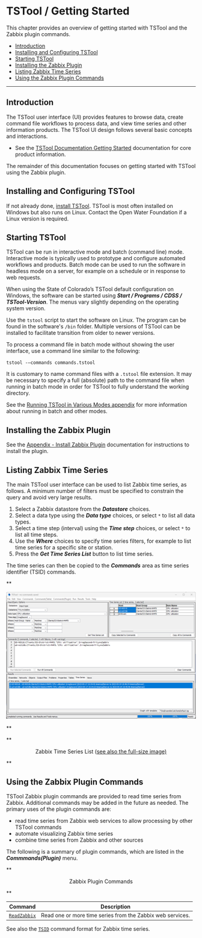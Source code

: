 # TSTool / Getting Started #

This chapter provides an overview of getting started with TSTool and the Zabbix plugin commands.

*   [Introduction](#introduction)
*   [Installing and Configuring TSTool](#installing-and-configuring-tstool)
*   [Starting TSTool](#starting-tstool)
*   [Installing the Zabbix Plugin](#installing-the-zabbix-plugin)
*   [Listing Zabbix Time Series](#listing-zabbix-time-series)
*   [Using the Zabbix Plugin Commands](#using-the-zabbix-plugin-commands)

----------------

## Introduction ##

The TSTool user interface (UI) provides features to browse data, create command file workflows to process data,
and view time series and other information products.
The TSTool UI design follows several basic concepts and interactions.

*   See the [TSTool Documentation Getting Started](https://opencdss.state.co.us/tstool/latest/doc-user/getting-started/getting-started/)
    documentation for core product information.

The remainder of this documentation focuses on getting started with TSTool using the Zabbix plugin.

## Installing and Configuring TSTool ##

If not already done, [install TSTool](https://opencdss.state.co.us/tstool/latest/doc-user/appendix-install/install/).
TSTool is most often installed on Windows but also runs on Linux.
Contact the Open Water Foundation if a Linux version is required.

## Starting TSTool ##

TSTool can be run in interactive mode and batch (command line) mode.
Interactive mode is typically used to prototype and configure automated workflows and products.
Batch mode can be used to run the software in headless mode on a server,
for example on a schedule or in response to web requests.

When using the State of Colorado’s TSTool default configuration on Windows,
the software can be started using ***Start / Programs / CDSS / TSTool-Version***.
The menus vary slightly depending on the operating system version.

Use the `tstool` script to start the software on Linux.
The program can be found in the software's `/bin` folder.
Multiple versions of TSTool can be installed to facilitate transition from older to newer versions.

To process a command file in batch mode without showing the user interface,
use a command line similar to the following:

```
tstool -–commands commands.tstool
```

It is customary to name command files with a `.tstool` file extension.
It may be necessary to specify a full (absolute) path to the command file when
running in batch mode in order for TSTool to fully understand the working directory.

See the [Running TSTool in Various Modes appendix](https://opencdss.state.co.us/tstool/latest/doc-user/appendix-running/running/)
for more information about running in batch and other modes.

## Installing the Zabbix Plugin ##

See the [Appendix - Install Zabbix Plugin](../appendix-install/install.md) documentation for instructions to install the plugin.

## Listing Zabbix Time Series ##

The main TSTool user interface can be used to list Zabbix time series, as follows.
A minimum number of filters must be specified to constrain the query and avoid very large results.

1.  Select a Zabbix datastore from the ***Datastore*** choices.
2.  Select a data type using the ***Data type*** choices, or select `*` to list all data types.
3.  Select a time step (interval) using the ***Time step*** choices, or select `*` to list all time steps.
4.  Use the ***Where*** choices to specify time series filters,
    for example to list time series for a specific site or station.
5.  Press the ***Get Time Series List*** button to list time series.

The time series can then be copied to the ***Commands*** area as time series identifier (TSID) commands.

**<p style="text-align: center;">
![time-series-list](time-series-list.png)
</p>**

**<p style="text-align: center;">
Zabbix Time Series List (<a href="../time-series-list.png">see also the full-size image)</a>
</p>**

## Using the Zabbix Plugin Commands ##

TSTool Zabbix plugin commands are provided to read time series from Zabbix.
Additional commands may be added in the future as needed.
The primary uses of the plugin commands are:

*   read time series from Zabbix web services to allow processing by other TSTool commands
*   automate visualizing Zabbix time series
*   combine time series from Zabbix and other sources

The following is a summary of plugin commands,
which are listed in the ***Commmands(Plugin)*** menu.

**<p style="text-align: center;">
Zabbix Plugin Commands
</p>**

| **Command** | **Description** |
| -- | -- |
| [`ReadZabbix`](../command-ref/ReadZabbix/ReadZabbix.md) | Read one or more time series from the Zabbix web services. |

See also the [`TSID`](../command-ref/TSID/TSID.md) command format for Zabbix time series.
